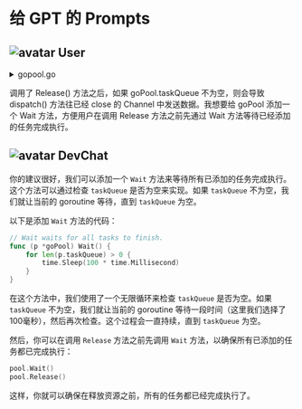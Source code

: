 # 给 GPT 的 Prompts

## ![avatar](../../assets/icons/avatar_spaceman.png) **User**

<details>
<summary>gopool.go</summary>
package gopool

import (
    "sync"
    "time"
)

// task represents a function that will be executed by a worker.
// It returns a result and an error.
type task func() (interface{}, error)

// goPool represents a pool of workers.
type goPool struct {
    workers    []*worker
    workerStack []int
    maxWorkers int
    // Set by WithMinWorkers(), used to adjust the number of workers. Default equals to maxWorkers.
    minWorkers int
    // tasks are added to this channel first, then dispatched to workers. Default buffer size is 1 million.
    taskQueue chan task
    // Set by WithRetryCount(), used to retry a task when it fails. Default is 0.
    retryCount int
    lock sync.Locker
    cond *sync.Cond
    // Set by WithTimeout(), used to set a timeout for a task. Default is 0, which means no timeout.
    timeout time.Duration
    // Set by WithResultCallback(), used to handle the result of a task. Default is nil.
    resultCallback func(interface{})
    // Set by WithErrorCallback(), used to handle the error of a task. Default is nil.
    errorCallback func(error)
    // adjustInterval is the interval to adjust the number of workers. Default is 1 second.
    adjustInterval time.Duration
}

// NewGoPool creates a new pool of workers.
func NewGoPool(maxWorkers int, opts ...Option) *goPool {
    pool := &goPool{
        maxWorkers: maxWorkers,
        // Set minWorkers to maxWorkers by default
        minWorkers: maxWorkers,
        workers:    make([]*worker, maxWorkers),
        workerStack: make([]int, maxWorkers),
        taskQueue: make(chan task, 1e6),
        retryCount: 0,
        lock: new(sync.Mutex),
        timeout: 0,
        adjustInterval: 1 * time.Second,
    }
    // Apply options
    for _, opt := range opts {
        opt(pool)
    }
    if pool.cond == nil {
        pool.cond = sync.NewCond(pool.lock)
    }
    // Create workers with the minimum number. Don't use pushWorker() here.
    for i := 0; i < pool.minWorkers; i++ {
        worker := newWorker()
        pool.workers[i] = worker
        pool.workerStack[i] = i
        worker.start(pool, i)
    }
    go pool.adjustWorkers()
    go pool.dispatch()
    return pool
}

// AddTask adds a task to the pool.
func (p *goPool) AddTask(t task) {
    p.taskQueue <- t
}

// Release stops all workers and releases resources.
func (p *goPool) Release() { 
    close(p.taskQueue)
    p.cond.L.Lock()
    for len(p.workerStack) != p.minWorkers {
        p.cond.Wait()
    }
    p.cond.L.Unlock()
    for _, worker := range p.workers {
        close(worker.taskQueue)
    }
    p.workers = nil
    p.workerStack = nil
}

func (p *goPool) popWorker() int {
    p.lock.Lock()
    workerIndex := p.workerStack[len(p.workerStack)-1]
    p.workerStack = p.workerStack[:len(p.workerStack)-1]
    p.lock.Unlock()
    return workerIndex
}

func (p *goPool) pushWorker(workerIndex int) {
    p.lock.Lock()
    p.workerStack = append(p.workerStack, workerIndex)
    p.lock.Unlock()
    p.cond.Signal()
}

// adjustWorkers adjusts the number of workers according to the number of tasks in the queue.
func (p *goPool) adjustWorkers() {
    ticker := time.NewTicker(p.adjustInterval)
    defer ticker.Stop()

    for range ticker.C {
        p.cond.L.Lock()
        if len(p.taskQueue) > len(p.workerStack)*3/4 && len(p.workerStack) < p.maxWorkers {
            // Double the number of workers until it reaches the maximum
            newWorkers := min(len(p.workerStack)*2, p.maxWorkers) - len(p.workerStack)
            for i := 0; i < newWorkers; i++ {
                worker := newWorker()
                p.workers = append(p.workers, worker)
                p.workerStack = append(p.workerStack, len(p.workers)-1)
                worker.start(p, len(p.workers)-1)
            }
        } else if len(p.taskQueue) == 0 && len(p.workerStack) > p.minWorkers {
            // Halve the number of workers until it reaches the minimum
            removeWorkers := max((len(p.workerStack)-p.minWorkers)/2, p.minWorkers)
            p.workers = p.workers[:len(p.workers)-removeWorkers]
            p.workerStack = p.workerStack[:len(p.workerStack)-removeWorkers]
        }
        p.cond.L.Unlock()
    }
}

// dispatch dispatches tasks to workers.
func (p *goPool) dispatch() {
    for t := range p.taskQueue {
        p.cond.L.Lock()
        for len(p.workerStack) == 0 {
            p.cond.Wait()
        }
        p.cond.L.Unlock()
        workerIndex := p.popWorker()
        p.workers[workerIndex].taskQueue <- t
    }
}

func min(a, b int) int {
    if a < b {
        return a
    }
    return b
}

func max(a, b int) int {
    if a > b {
        return a
    }
    return b
}
</details>

调用了 Release() 方法之后，如果 goPool.taskQueue 不为空，则会导致 dispatch() 方法往已经 close 的 Channel 中发送数据。我想要给 goPool 添加一个 Wait 方法，方便用户在调用 Release 方法之前先通过 Wait 方法等待已经添加的任务完成执行。

## ![avatar](../../assets/icons/avatar_devchat.svg) **DevChat**

你的建议很好，我们可以添加一个 `Wait` 方法来等待所有已添加的任务完成执行。这个方法可以通过检查 `taskQueue` 是否为空来实现。如果 `taskQueue` 不为空，我们就让当前的 goroutine 等待，直到 `taskQueue` 为空。

以下是添加 `Wait` 方法的代码：

```go path=./gopool.go
// Wait waits for all tasks to finish.
func (p *goPool) Wait() {
    for len(p.taskQueue) > 0 {
        time.Sleep(100 * time.Millisecond)
    }
}
```

在这个方法中，我们使用了一个无限循环来检查 `taskQueue` 是否为空。如果 `taskQueue` 不为空，我们就让当前的 goroutine 等待一段时间（这里我们选择了100毫秒），然后再次检查。这个过程会一直持续，直到 `taskQueue` 为空。

然后，你可以在调用 `Release` 方法之前先调用 `Wait` 方法，以确保所有已添加的任务都已完成执行：

```go
pool.Wait()
pool.Release()
```

这样，你就可以确保在释放资源之前，所有的任务都已经完成执行了。
